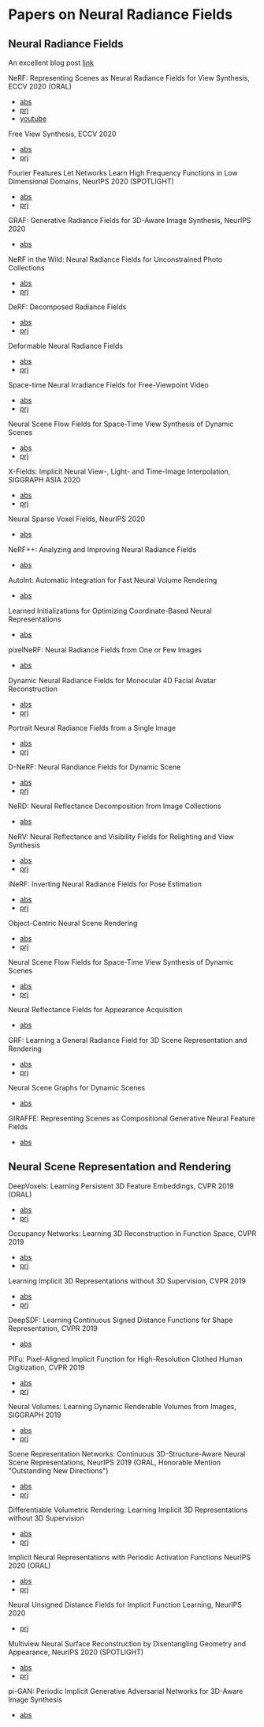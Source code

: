 # Papers on Neural Radiance Fields

## Neural Radiance Fields

An excellent blog post [link](https://dellaert.github.io/NeRF/)

NeRF: Representing Scenes as Neural Radiance Fields for View Synthesis, ECCV 2020 (ORAL)
* [abs](https://arxiv.org/abs/2003.08934) 
* [prj](https://www.matthewtancik.com/nerf)
* [youtube](https://www.youtube.com/watch?v=dPWLybp4LL0)

Free View Synthesis, ECCV 2020 
* [abs](https://arxiv.org/abs/2008.05511)
* [prj](http://vladlen.info/publications/free-view-synthesis/)

Fourier Features Let Networks Learn High Frequency Functions in Low Dimensional Domains, NeurIPS 2020 (SPOTLIGHT)
* [abs](https://arxiv.org/abs/2006.10739)
* [prj](https://people.eecs.berkeley.edu/~bmild/fourfeat/)

GRAF: Generative Radiance Fields for 3D-Aware Image Synthesis, NeurIPS 2020
* [abs](https://arxiv.org/abs/2007.02442)

NeRF in the Wild: Neural Radiance Fields for Unconstrained Photo Collections
* [abs](https://arxiv.org/abs/2008.02268)
* [prj](https://nerf-w.github.io/)

DeRF: Decomposed Radiance Fields
* [abs](https://arxiv.org/abs/2011.12490)
* [prj](https://ubc-vision.github.io/derf/)

Deformable Neural Radiance Fields
* [abs](https://arxiv.org/abs/2011.12948)
* [prj](https://nerfies.github.io/)

Space-time Neural Irradiance Fields for Free-Viewpoint Video
* [abs](https://arxiv.org/abs/2011.12950)
* [prj](https://video-nerf.github.io/)

Neural Scene Flow Fields for Space-Time View Synthesis of Dynamic Scenes
* [abs](https://arxiv.org/abs/2011.13084)
* [prj](http://www.cs.cornell.edu/~zl548/NSFF/)

X-Fields: Implicit Neural View-, Light- and Time-Image Interpolation, SIGGRAPH ASIA 2020
* [abs](https://arxiv.org/abs/2010.00450)
* [prj](https://xfields.mpi-inf.mpg.de/)

Neural Sparse Voxel Fields, NeurIPS 2020
* [abs](https://arxiv.org/abs/2007.11571)

NeRF++: Analyzing and Improving Neural Radiance Fields
* [abs](https://arxiv.org/abs/2010.07492)

AutoInt: Automatic Integration for Fast Neural Volume Rendering
* [abs](https://arxiv.org/abs/2012.01714)

Learned Initializations for Optimizing Coordinate-Based Neural Representations
* [abs](https://arxiv.org/abs/2012.02189)

pixelNeRF: Neural Radiance Fields from One or Few Images
* [abs](https://arxiv.org/abs/2012.02190)

Dynamic Neural Radiance Fields for Monocular 4D Facial Avatar Reconstruction
* [abs](https://arxiv.org/abs/2012.03065)
* [prj](https://gafniguy.github.io/4D-Facial-Avatars/)

Portrait Neural Radiance Fields from a Single Image
* [abs](https://arxiv.org/abs/2012.05903)
* [prj](https://portrait-nerf.github.io/)

D-NeRF: Neural Randiance Fields for Dynamic Scene
* [abs](https://arxiv.org/abs/2011.13961)
* [prj](https://www.albertpumarola.com/research/D-NeRF/index.html)

NeRD: Neural Reflectance Decomposition from Image Collections
* [abs](https://arxiv.org/abs/2012.03918)

NeRV: Neural Reflectance and Visibility Fields for Relighting and View Synthesis
* [abs](https://arxiv.org/abs/2012.03927)
* [prj](https://people.eecs.berkeley.edu/~pratul/nerv/)

iNeRF: Inverting Neural Radiance Fields for Pose Estimation
* [abs](https://t.co/8Yd4aYiICg)
* [prj](https://t.co/Hspnds0iaf)

Object-Centric Neural Scene Rendering
* [abs](https://arxiv.org/abs/2012.08503)
* [prj](https://shellguo.com/osf/)

Neural Scene Flow Fields for Space-Time View Synthesis of Dynamic Scenes
* [abs](https://arxiv.org/abs/2011.13084)
* [prj](http://www.cs.cornell.edu/~zl548/NSFF/)

Neural Reflectance Fields for Appearance Acquisition
* [abs](https://arxiv.org/abs/2008.03824)

GRF: Learning a General Radiance Field for 3D Scene Representation and Rendering
* [abs](https://arxiv.org/abs/2010.04595)
* [prj](https://github.com/alextrevithick/GRF)

Neural Scene Graphs for Dynamic Scenes
* [abs](https://arxiv.org/abs/2011.10379)

GIRAFFE: Representing Scenes as Compositional Generative Neural Feature Fields
* [abs](https://arxiv.org/abs/2011.12100)


## Neural Scene Representation and Rendering

DeepVoxels: Learning Persistent 3D Feature Embeddings, CVPR 2019 (ORAL)
* [abs](https://arxiv.org/abs/1812.01024)
* [prj](https://vsitzmann.github.io/deepvoxels/)

Occupancy Networks: Learning 3D Reconstruction in Function Space, CVPR 2019
* [abs](https://arxiv.org/abs/1812.03828)
* [prj](https://avg.is.tuebingen.mpg.de/publications/occupancy-networks)

Learning Implicit 3D Representations without 3D Supervision, CVPR 2019
* [abs](https://arxiv.org/abs/1812.02822)
* [prj](https://www.sfu.ca/~zhiqinc/imgan/Readme.html)

DeepSDF: Learning Continuous Signed Distance Functions for Shape Representation, CVPR 2019
* [abs](https://arxiv.org/abs/1901.05103)


PIFu: Pixel-Aligned Implicit Function for High-Resolution Clothed Human Digitization, CVPR 2019
* [abs](https://arxiv.org/abs/1905.05172)
* [prj](https://shunsukesaito.github.io/PIFu/)

Neural Volumes: Learning Dynamic Renderable Volumes from Images, SIGGRAPH 2019
* [abs](https://arxiv.org/abs/1906.07751)
* [prj](https://github.com/facebookresearch/neuralvolumes)

Scene Representation Networks: Continuous 3D-Structure-Aware Neural Scene Representations, NeurIPS 2019 (ORAL, Honorable Mention "Outstanding New Directions")
* [abs](https://arxiv.org/abs/1906.01618)
* [prj](https://vsitzmann.github.io/srns/)

Differentiable Volumetric Rendering: Learning Implicit 3D Representations without 3D Supervision
* [abs](https://arxiv.org/abs/1912.07372)
* [prj](https://avg.is.tuebingen.mpg.de/publications/niemeyer2020cvpr)

Implicit Neural Representations with Periodic Activation Functions NeurIPS 2020 (ORAL)
* [abs](https://arxiv.org/abs/2006.09661)
* [prj](https://vsitzmann.github.io/siren/)

Neural Unsigned Distance Fields for Implicit Function Learning, NeurIPS 2020
* [prj](http://virtualhumans.mpi-inf.mpg.de/ndf/)

Multiview Neural Surface Reconstruction by Disentangling Geometry and Appearance, NeurIPS 2020 (SPOTLIGHT)
* [abs](https://arxiv.org/abs/2003.09852)
* [prj](https://lioryariv.github.io/idr/)

pi-GAN: Periodic Implicit Generative Adversarial Networks for 3D-Aware Image Synthesis
* [abs](https://arxiv.org/abs/2012.00926)
